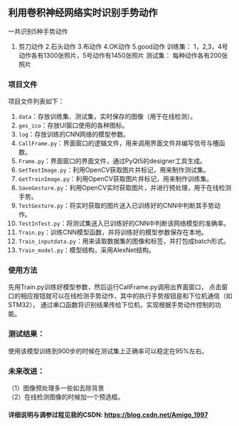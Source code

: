 ## 利用卷积神经网络实时识别手势动作

一共识别5种手势动作
1. 剪刀动作  2.石头动作 3.布动作  4.OK动作  5.good动作
训练集： 1，2,3，4号动作各有1300张照片，5号动作有1450张照片
测试集： 每种动作各有200张照片

### 项目文件

项目文件列表如下：

1. `data`：存放训练集、测试集，实时保存的图像（用于在线检测）。
2. `ges_ico`：存放UI窗口使用的各种图标。
3. `log`：存放训练的CNN网络的模型参数。
4. `CallFrame.py`：界面窗口的逻辑文件，用来调用界面文件并编写信号与槽函数。
5. `Frame.py`：界面窗口的界面文件，通过PyQt5的designer工具生成。
6. `GetTestImage.py`：利用OpenCV获取图片并标记，用来制作测试集。
7. `GetTrainImage.py`：利用OpenCV获取图片并标记，用来制作训练集。
8. `SaveGesture.py`：利用OpenCV实时获取图片，并进行预处理，用于在线检测手势。
9. `TestGesture.py`：将实时获取的图片送入已训练好的CNN中判断其手势动作。
10. `TestInTest.py`：将测试集送入已训练好的CNN中判断该网络模型的准确率。
11. `Train.py`：训练CNN模型函数，并将训练好的模型参数保存在本地。
12. `Train_inputdata.py`：用来读取数据集的图像和标签，并打包成batch形式。
13. `Train_model.py`：模型结构，采用AlexNet结构。

### 使用方法

先用Train.py训练好模型参数，然后运行CallFrame.py调用出界面窗口，
点击窗口的相应按钮就可以在线检测手势动作，其中的执行手势按钮是和下位机通信（如STM32），
通过串口函数将识别结果传给下位机，实现根据手势动作控制的功能。

### 测试结果：
使用该模型训练到900步的时候在测试集上正确率可以稳定在95%左右。

### 未来改进：
（1）图像预处理多一些如去除背景  
（2）在线检测图像的时候加一个预选框。

#### 详细说明与调参过程见我的CSDN: https://blog.csdn.net/Amigo_1997




